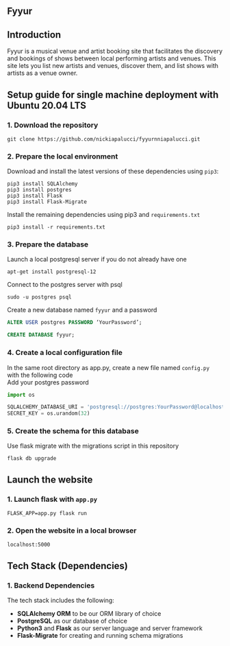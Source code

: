 Fyyur
-----

## Introduction

Fyyur is a musical venue and artist booking site that facilitates the discovery and bookings of shows between local performing artists and venues. This site lets you list new artists and venues, discover them, and list shows with artists as a venue owner.

## Setup guide for single machine deployment with Ubuntu 20.04 LTS

### 1. Download the repository
```
git clone https://github.com/nickiapalucci/fyyurnniapalucci.git
```
### 2. Prepare the local environment
Download and install the latest versions of these dependencies using `pip3`:
```
pip3 install SQLAlchemy
pip3 install postgres
pip3 install Flask
pip3 install Flask-Migrate
```
Install the remaining dependencies using pip3 and `requirements.txt`
```
pip3 install -r requirements.txt
```
### 3. Prepare the database
Launch a local postgresql server if you do not already have one
```
apt-get install postgresql-12
```
Connect to the postgres server with psql
```
sudo -u postgres psql
```
Create a new database named `fyyur` and a password
```sql
ALTER USER postgres PASSWORD ‘YourPassword’;

CREATE DATABASE fyyur;
```

### 4. Create a local configuration file
In the same root directory as app.py, create a new file named `config.py` with the following code
<BR>
Add your postgres password
```python
import os

SQLALCHEMY_DATABASE_URI = 'postgresql://postgres:YourPassword@localhost:5432/fyyur'
SECRET_KEY = os.urandom(32)
```
### 5. Create the schema for this database
Use flask migrate with the migrations script in this repository
```
flask db upgrade
```
## Launch the website

### 1. Launch flask with `app.py`
```
FLASK_APP=app.py flask run
```
### 2. Open the website in a local browser
```http
localhost:5000
```
## Tech Stack (Dependencies)

### 1. Backend Dependencies
The tech stack includes the following:
 * **SQLAlchemy ORM** to be our ORM library of choice
 * **PostgreSQL** as our database of choice
 * **Python3** and **Flask** as our server language and server framework
 * **Flask-Migrate** for creating and running schema migrations